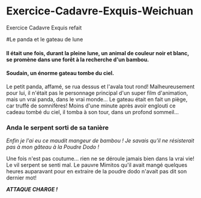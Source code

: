 # Exercice-Cadavre-Exquis-Weichuan
Exercice Cadavre Exquis refait

#Le panda et le gateau de lune
#### Il était une fois, durant la pleine lune, un animal de couleur noir et blanc, se promène dans une forêt à la recherche d'un bambou.

#### Soudain, un énorme gateau tombe du ciel.
Le petit panda, affamé, se rua dessus et l'avala tout rond! Malheureusement pour lui, il n'était pas le personnage principal d'un super film d'animation, mais un vrai panda, dans le vrai monde... Le gateau était en fait un piège, car truffé de somnifères! Moins d'une minute après avoir englouti ce cadeau tombé du ciel, il tomba à son tour, dans un profond sommeil...

### Anda le serpent sorti de sa tanière
*Enfin je l'ai eu ce maudit mangeur de bambou ! Je savais qu'il ne résisterait pas à mon gâteau à la Poudre Dodo !*

Une fois n'est pas coutume... rien ne se déroule jamais bien dans la vrai vie! Le vil serpent se senti mal. Le pauvre Mimitos qu'il avait mangé quelques heures auparavant pour en extraire de la poudre dodo n'avait pas dit son dernier mot!

_**ATTAQUE CHARGE !**_
